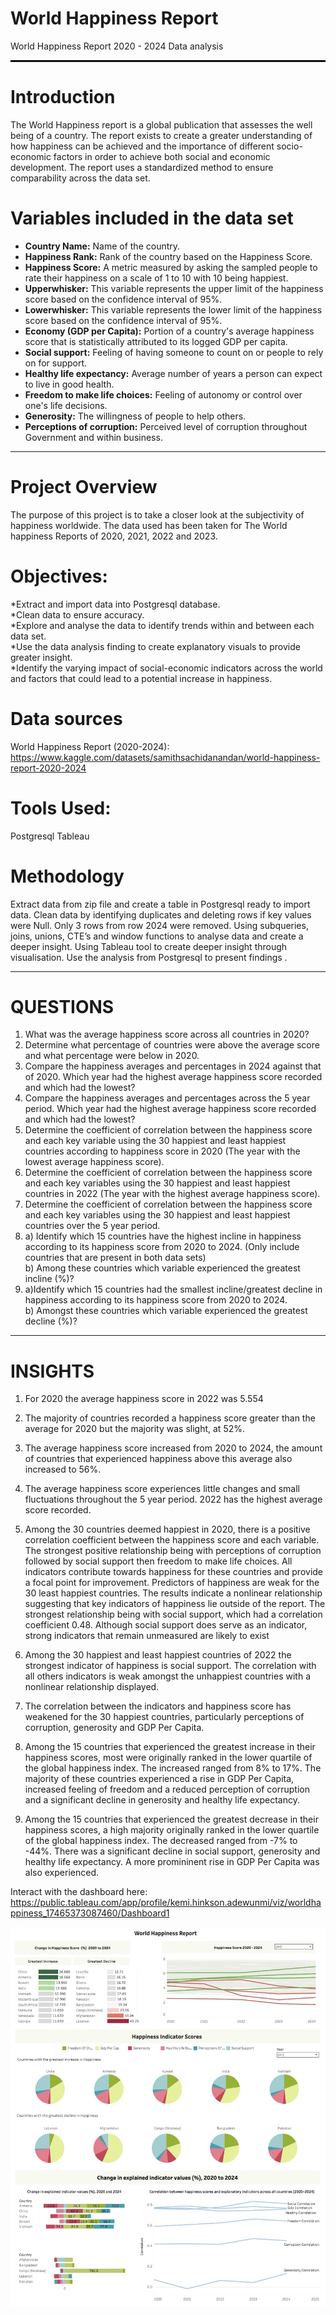 # World Happiness Report
World Happiness Report 2020 - 2024 Data analysis

<hr style="border: 1px solid black;">

# **Introduction**

The World Happiness report is a global publication that assesses the well being of a country. The report exists to create a greater understanding of how happiness can be achieved and the importance of different socio-economic factors in order to achieve both social and economic development. The report uses a standardized method to ensure comparability across the data set.

# **Variables included in the data set**  
* **Country Name:** Name of the country.  
* **Happiness Rank:** Rank of the country based on the Happiness Score.  
* **Happiness Score:** A metric measured by asking the sampled people to rate their happiness on a scale of 1 to 10 with 10 being happiest.  
* **Upperwhisker:** This variable represents the upper limit of the happiness score based on the confidence interval of 95%.  
* **Lowerwhisker:** This variable represents the lower limit of the happiness score based on the confidence interval of 95%.  
* **Economy (GDP per Capita):** Portion of a country's average happiness score that is statistically attributed to its logged GDP per capita.  
* **Social support:** Feeling of having someone to count on or people to rely on for support.  
* **Healthy life expectancy:** Average number of years a person can expect to live in good health.  
* **Freedom to make life choices:** Feeling of autonomy or control over one's life decisions.  
* **Generosity:** The willingness of people to help others.  
* **Perceptions of corruption:** Perceived level of corruption throughout Government and within business.  

___
# **Project Overview**  
The purpose of this project is to take a closer look at the subjectivity of happiness worldwide. The data used has been taken for The World happiness Reports of 2020, 2021, 2022 and 2023.  


# **Objectives:**  
*Extract and import data into Postgresql database.  
*Clean data to ensure accuracy.  
*Explore and analyse the data to identify trends within and between each data set.  
*Use the data analysis finding to create explanatory visuals to provide greater insight.  
*Identify the varying impact of social-economic indicators across the world and factors that could lead to a potential increase in happiness.    

# **Data sources**  
World Happiness Report (2020-2024):
https://www.kaggle.com/datasets/samithsachidanandan/world-happiness-report-2020-2024


# **Tools Used:**  
Postgresql
Tableau


# **Methodology**
Extract data from zip file and create a table in Postgresql ready to import data.
Clean data by identifying duplicates and deleting rows if key values were Null. Only 3 rows from row 2024 were removed.
Using subqueries, joins, unions, CTE’s and window functions to analyse data and create a deeper insight.
Using Tableau tool to create deeper insight through visualisation.
Use the analysis from Postgresql to present findings .

___

# **QUESTIONS**

1) What was the average happiness score across all countries in 2020?  
2) Determine what percentage of countries were above the average score and what percentage were below in 2020.  
3) Compare the happiness averages and percentages in 2024 against that of 2020.  Which year had the highest average happiness score recorded and which had the lowest?  
4) Compare the happiness averages and percentages across the 5 year period.  Which year had the highest average happiness score recorded and which had the lowest?  
5) Determine the coefficient of correlation between the happiness score and each key variable using the 30 happiest and least happiest countries according to happiness score in 2020 (The year with the lowest average happiness score).    
6) Determine the coefficient of correlation between the happiness score and each key variables using the 30 happiest and least happiest countries in 2022 (The year with the highest average happiness score).   
7) Determine the coefficient of correlation between the happiness score and each key variables using the 30 happiest and least happiest countries over the 5 year period.   
8) a) Identify which 15 countries have the highest incline in happiness according to its happiness score from 2020 to 2024. (Only include countries that are present in both data sets)  
b) Among these countries which variable experienced the greatest incline (%)?    
9) a)Identify which 15 countries had the smallest incline/greatest decline in happiness according to its happiness score from 2020 to 2024.  
b) Amongst these countries which variable experienced the greatest decline (%)?  

___

# **INSIGHTS**

1. For 2020 the average happiness score in 2022 was 5.554

2. The majority of countries recorded a happiness score greater than the average for 2020 but the majority was slight, at 52%.

3. The average happiness score increased from 2020 to 2024, the amount of countries that experienced happiness above this average also increased to 56%.

4. The average happiness score experiences little changes and small fluctuations throughout the 5 year period. 2022 has the highest average score recorded.

5. Among the 30 countries deemed happiest in 2020, there is a positive correlation coefficient between the happiness score and each variable. The strongest positive relationship being with perceptions of corruption followed by social support then freedom to make life choices. All indicators contribute towards happiness for these countries and provide a focal point for improvement.
Predictors of happiness are weak for the 30 least happiest countries. The results indicate a nonlinear relationship suggesting that key indicators of happiness lie outside of the report. The strongest relationship being with social support, which had a correlation coefficient 0.48. Although social support does serve as an indicator,  strong indicators that remain unmeasured are likely to exist

6. Among the 30 happiest and least happiest countries of 2022 the strongest indicator of happiness is social support. The correlation with all others indicators is weak amongst the unhappiest countries with a nonlinear relationship displayed.

7. The correlation between the indicators and happiness score has weakened for the 30 happiest countries, particularly perceptions of corruption, generosity and GDP Per Capita.

8. Among the 15 countries that experienced the greatest increase in their happiness scores, most were originally ranked in the lower quartile of the global happiness index. The increased ranged from 8% to 17%. The majority of these countries experienced a rise in GDP Per Capita, increased feeling of freedom and a reduced perception of corruption and a significant decline in generosity and healthy life expectancy.

9. Among the 15 countries that experienced the greatest decrease in their happiness scores, a high majority originally ranked in the lower quartile of the global happiness index. The decreased ranged from -7% to -44%. There was a significant decline in social support, generosity and healthy life expectancy. A more promininent rise in GDP Per Capita was also experienced.

    
Interact with the dashboard here: https://public.tableau.com/app/profile/kemi.hinkson.adewunmi/viz/worldhappiness_17465373087460/Dashboard1 

![](visual.jpg)
